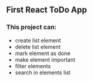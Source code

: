 ## First React ToDo App

### This project can: 
- create list element
- delete list element
- mark element as done
- make element important
- filter elements
- search in elements list 
